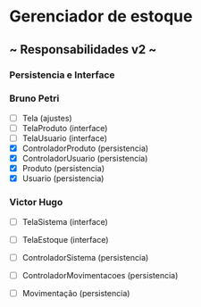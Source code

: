 # Gerenciador de estoque

## ~ Responsabilidades v2 ~
### Persistencia e Interface

### Bruno Petri
- [ ] Tela (ajustes)
- [ ] TelaProduto (interface)
- [ ] TelaUsuario (interface)
- [x] ControladorProduto (persistencia)
- [x] ControladorUsuario (persistencia)
- [x] Produto (persistencia)
- [x] Usuario (persistencia)

### Victor Hugo
- [ ] TelaSistema (interface)
- [ ] TelaEstoque (interface)
- [ ] ControladorSistema (persistencia)
- [ ] ControladorMovimentacoes (persistencia)
- [ ] Movimentação (persistencia)

